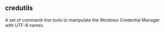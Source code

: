 ## credutils

A set of command-line tools to manipulate the Windows Credential Manager with
UTF-8 names.


